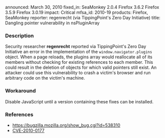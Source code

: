 announced: March 30, 2010
fixed_in: SeaMonkey 2.0.4
          Firefox 3.6.2
          Firefox 3.5.9
          Firefox 3.0.19
impact: Critical
mfsa_id: 2010-19
products: Firefox, SeaMonkey
reporter: regenrecht (via TippingPoint's Zero Day Initiative)
title: Dangling pointer vulnerability in nsPluginArray

<h3>Description</h3>

<p>Security researcher <strong>regenrecht</strong> reported via
TippingPoint's Zero Day Initiative an error in the implementation of
the <code>window.navigator.plugins</code> object.  When a page
reloads, the plugins array would reallocate all of its members without
checking for existing references to each member.  This could result in
the deletion of objects for which valid pointers still exist.  An
attacker could use this vulnerability to crash a victim's browser and
run arbitrary code on the victim's machine.</p>

<h3>Workaround</h3>

<p>Disable JavaScript until a version containing these fixes can be
installed.</p>

<h3>References</h3>

<ul>
  <li><a href="https://bugzilla.mozilla.org/show_bug.cgi?id=538310">https://bugzilla.mozilla.org/show_bug.cgi?id=538310</a></li>
  <li><a class="ex-ref" href="http://cve.mitre.org/cgi-bin/cvename.cgi?name=CVE-2010-0177">CVE-2010-0177</a></li>
</ul>




